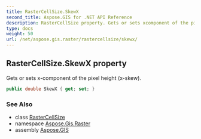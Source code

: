```yaml
---
title: RasterCellSize.SkewX
second_title: Aspose.GIS for .NET API Reference
description: RasterCellSize property. Gets or sets xcomponent of the pixel height xskew
type: docs
weight: 50
url: /net/aspose.gis.raster/rastercellsize/skewx/
---
```

## RasterCellSize.SkewX property

Gets or sets x-component of the pixel height (x-skew).

```csharp
public double SkewX { get; set; }
```

### See Also

* class [RasterCellSize](../)
* namespace [Aspose.Gis.Raster](../../rastercellsize/)
* assembly [Aspose.GIS](../../../)


